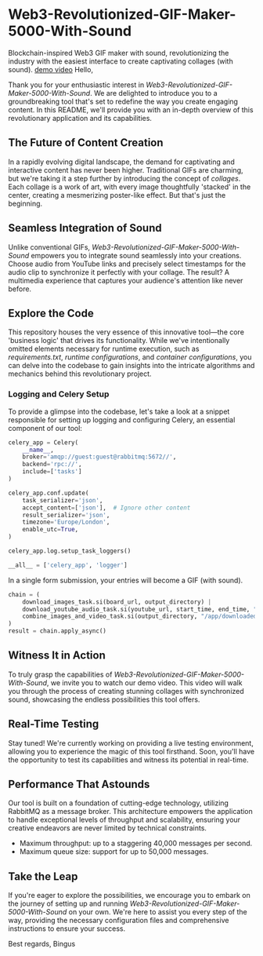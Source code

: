 # Web3-Revolutionized-GIF-Maker-5000-With-Sound

Blockchain-inspired Web3 GIF maker with sound, revolutionizing the industry with the easiest interface to create captivating collages (with sound).
[demo video](insert_video_link_here)
Hello,

Thank you for your enthusiastic interest in *Web3-Revolutionized-GIF-Maker-5000-With-Sound*. We are delighted to introduce you to a groundbreaking tool that's set to redefine the way you create engaging content. In this README, we'll provide you with an in-depth overview of this revolutionary application and its capabilities.

## The Future of Content Creation

In a rapidly evolving digital landscape, the demand for captivating and interactive content has never been higher. Traditional GIFs are charming, but we're taking it a step further by introducing the concept of *collages*. Each collage is a work of art, with every image thoughtfully 'stacked' in the center, creating a mesmerizing poster-like effect. But that's just the beginning.

## Seamless Integration of Sound

Unlike conventional GIFs, *Web3-Revolutionized-GIF-Maker-5000-With-Sound* empowers you to integrate sound seamlessly into your creations. Choose audio from YouTube links and precisely select timestamps for the audio clip to synchronize it perfectly with your collage. The result? A multimedia experience that captures your audience's attention like never before.

## Explore the Code

This repository houses the very essence of this innovative tool—the core 'business logic' that drives its functionality. While we've intentionally omitted elements necessary for runtime execution, such as *requirements.txt*, *runtime configurations*, and *container configurations*, you can delve into the codebase to gain insights into the intricate algorithms and mechanics behind this revolutionary project.

### Logging and Celery Setup

To provide a glimpse into the codebase, let's take a look at a snippet responsible for setting up logging and configuring Celery, an essential component of our tool:
```python
celery_app = Celery(
    __name__,
    broker='amqp://guest:guest@rabbitmq:5672//',
    backend='rpc://',
    include=['tasks']
)

celery_app.conf.update(
    task_serializer='json',
    accept_content=['json'],  # Ignore other content
    result_serializer='json',
    timezone='Europe/London',
    enable_utc=True,
)

celery_app.log.setup_task_loggers()

__all__ = ['celery_app', 'logger']
```
In a single form submission, your entries will become a GIF (with sound).
```python
chain = (
    download_images_task.si(board_url, output_directory) |
    download_youtube_audio_task.si(youtube_url, start_time, end_time, "/app/downloaded_images/youtube_audio.mp3") |
    combine_images_and_video_task.si(output_directory, "/app/downloaded_images/youtube_audio.mp3", output_video_path, 10)
)
result = chain.apply_async()
```
## Witness It in Action

To truly grasp the capabilities of *Web3-Revolutionized-GIF-Maker-5000-With-Sound*, we invite you to watch our demo video. This video will walk you through the process of creating stunning collages with synchronized sound, showcasing the endless possibilities this tool offers.

## Real-Time Testing

Stay tuned! We're currently working on providing a live testing environment, allowing you to experience the magic of this tool firsthand. Soon, you'll have the opportunity to test its capabilities and witness its potential in real-time.

## Performance That Astounds

Our tool is built on a foundation of cutting-edge technology, utilizing RabbitMQ as a message broker. This architecture empowers the application to handle exceptional levels of throughput and scalability, ensuring your creative endeavors are never limited by technical constraints.

- Maximum throughput: up to a staggering 40,000 messages per second.
- Maximum queue size: support for up to 50,000 messages.

## Take the Leap

If you're eager to explore the possibilities, we encourage you to embark on the journey of setting up and running *Web3-Revolutionized-GIF-Maker-5000-With-Sound* on your own. We're here to assist you every step of the way, providing the necessary configuration files and comprehensive instructions to ensure your success.

Best regards,
Bingus

